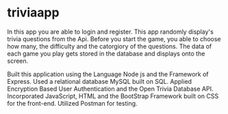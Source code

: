 # triviaapp
In this app you are able to login and register. This app randomly display's trivia questions from the Api. Before you start the game, you able to choose how many, the difficulty and the catorgiory of the questions. The data of each game you play gets stored in the database and displays onto the screen.

Built this application using the Language Node js and the Framework of Express. Used a relational database MySQL built on SQL. Applied Encryption Based User Authentication and the Open Trivia Database API. Incorporated JavaScript, HTML and the BootStrap Framework built on CSS for the front-end. Utilized Postman for testing.
